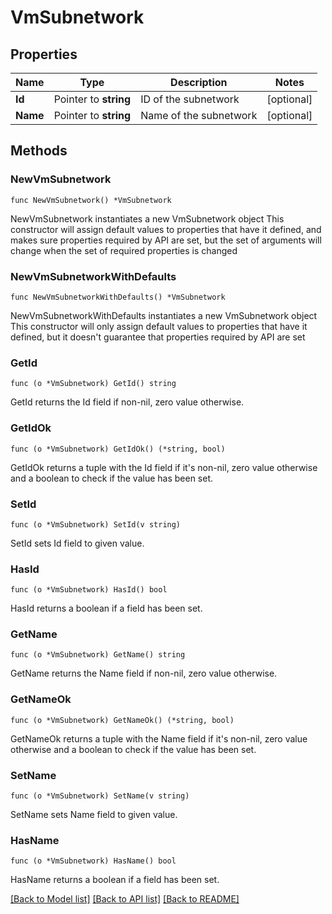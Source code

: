 # VmSubnetwork

## Properties

Name | Type | Description | Notes
------------ | ------------- | ------------- | -------------
**Id** | Pointer to **string** | ID of the subnetwork | [optional] 
**Name** | Pointer to **string** | Name of the subnetwork | [optional] 

## Methods

### NewVmSubnetwork

`func NewVmSubnetwork() *VmSubnetwork`

NewVmSubnetwork instantiates a new VmSubnetwork object
This constructor will assign default values to properties that have it defined,
and makes sure properties required by API are set, but the set of arguments
will change when the set of required properties is changed

### NewVmSubnetworkWithDefaults

`func NewVmSubnetworkWithDefaults() *VmSubnetwork`

NewVmSubnetworkWithDefaults instantiates a new VmSubnetwork object
This constructor will only assign default values to properties that have it defined,
but it doesn't guarantee that properties required by API are set

### GetId

`func (o *VmSubnetwork) GetId() string`

GetId returns the Id field if non-nil, zero value otherwise.

### GetIdOk

`func (o *VmSubnetwork) GetIdOk() (*string, bool)`

GetIdOk returns a tuple with the Id field if it's non-nil, zero value otherwise
and a boolean to check if the value has been set.

### SetId

`func (o *VmSubnetwork) SetId(v string)`

SetId sets Id field to given value.

### HasId

`func (o *VmSubnetwork) HasId() bool`

HasId returns a boolean if a field has been set.

### GetName

`func (o *VmSubnetwork) GetName() string`

GetName returns the Name field if non-nil, zero value otherwise.

### GetNameOk

`func (o *VmSubnetwork) GetNameOk() (*string, bool)`

GetNameOk returns a tuple with the Name field if it's non-nil, zero value otherwise
and a boolean to check if the value has been set.

### SetName

`func (o *VmSubnetwork) SetName(v string)`

SetName sets Name field to given value.

### HasName

`func (o *VmSubnetwork) HasName() bool`

HasName returns a boolean if a field has been set.


[[Back to Model list]](../README.md#documentation-for-models) [[Back to API list]](../README.md#documentation-for-api-endpoints) [[Back to README]](../README.md)


